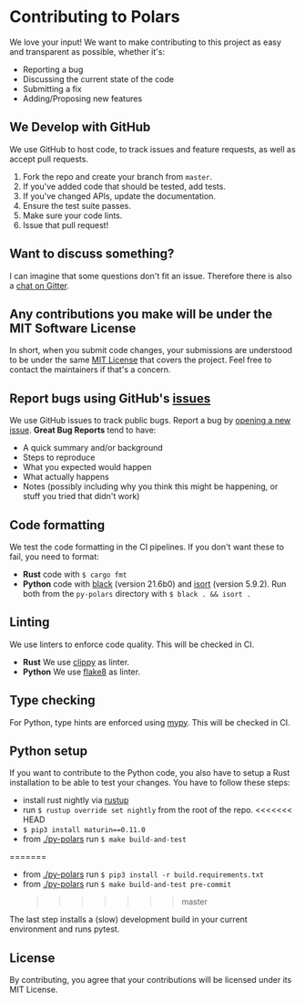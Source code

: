 # Contributing to Polars

We love your input! We want to make contributing to this project as easy and transparent as possible, whether it's:

- Reporting a bug
- Discussing the current state of the code
- Submitting a fix
- Adding/Proposing new features

## We Develop with GitHub

We use GitHub to host code, to track issues and feature requests, as well as accept pull requests.

1. Fork the repo and create your branch from `master`.
2. If you've added code that should be tested, add tests.
3. If you've changed APIs, update the documentation.
4. Ensure the test suite passes.
5. Make sure your code lints.
6. Issue that pull request!

## Want to discuss something?

I can imagine that some questions don't fit an issue.
Therefore there is also a [chat on Gitter](https://gitter.im/polars-rs/community).

## Any contributions you make will be under the MIT Software License

In short, when you submit code changes, your submissions are understood to be under the same
[MIT License](https://choosealicense.com/licenses/mit/) that covers the project.
Feel free to contact the maintainers if that's a concern.

## Report bugs using GitHub's [issues](https://github.com/pola-rs/polars/issues)

We use GitHub issues to track public bugs. Report a bug by [opening a new issue](https://github.com/pola-rs/polars/issues/new/choose).
**Great Bug Reports** tend to have:

- A quick summary and/or background
- Steps to reproduce
- What you expected would happen
- What actually happens
- Notes (possibly including why you think this might be happening, or stuff you tried that didn't work)

## Code formatting

We test the code formatting in the CI pipelines. If you don't want these to fail, you need to format:

- **Rust** code with `$ cargo fmt`
- **Python** code with [black](https://github.com/psf/black) (version 21.6b0) and [isort](https://github.com/PyCQA/isort) (version 5.9.2). Run both from the `py-polars` directory with `$ black . && isort .`

## Linting

We use linters to enforce code quality. This will be checked in CI.

- **Rust** We use [clippy](https://github.com/rust-lang/rust-clippy) as linter.
- **Python** We use [flake8](https://flake8.pycqa.org/en/latest/) as linter.

## Type checking

For Python, type hints are enforced using [mypy](https://github.com/python/mypy). This will be checked in CI.

## Python setup

If you want to contribute to the Python code, you also have to setup a Rust installation to be able to test your changes.
You have to follow these steps:

- install rust nightly via [rustup](https://www.rust-lang.org/tools/install)
- run `$ rustup override set nightly` from the root of the repo.
  <<<<<<< HEAD
- `$ pip3 install maturin==0.11.0`
- from [./py-polars](./py-polars) run `$ make build-and-test`

=======

- from [./py-polars](./py-polars) run `$ pip3 install -r build.requirements.txt`
- from [./py-polars](./py-polars) run `$ make build-and-test pre-commit`
  >>>>>>> master

The last step installs a (slow) development build in your current environment and runs pytest.

## License

By contributing, you agree that your contributions will be licensed under its MIT License.
